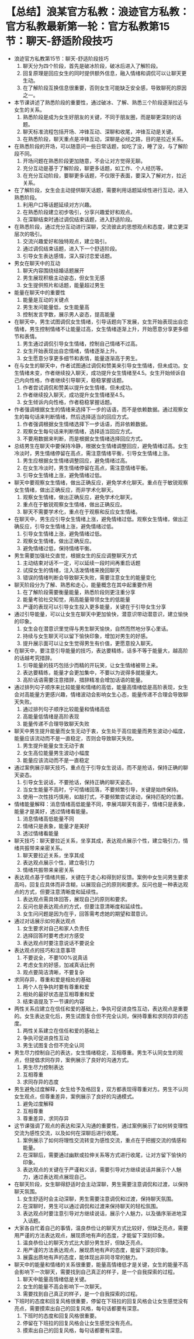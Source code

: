 # 【总结】浪某官方私教：浪迹官方私教：官方私教最新第一轮：官方私教第15节：聊天-舒适阶段技巧

-   浪迹官方私教第15节：聊天-舒适阶段技巧
    1.  聊天分为四个阶段，首先是破冰阶段，破冰后进入了解阶段。
    2.  回复原理是回应女生的同时提供额外信息，融入情绪和调侃可以让聊天更生动。
    3.  在了解阶段互换信息很重要，否则女生可能缺乏安全感，导致聊死的原因之一。
-   本节课讲述了熟悉阶段的重要性，通过破冰、了解、熟悉三个阶段逐渐拉近与女生的关系。
    1.  熟悉阶段是成为女生好朋友的关键，不同于朋友圈，而是聊更深刻的话题。
    2.  聊天标准流程包括开场、冲锋互动、深聊和收尾，冲锋互动是关键。
    3.  在熟悉阶段，聊天重点是冲锋互动，深聊是必经之路，目的是拉近关系。
-   在熟悉阶段的开场，可以随意问一些日常话题，如吃了没，睡了没，与了解阶段不同。
    1.  开场问题在熟悉阶段更加随意，不会让对方觉得无聊。
    2.  充分互动是基于了解阶段，聊更多话题，如工作、个人经历等。
    3.  在充分互动阶段，要聊更多话题，不仅限于表面，要深入了解对方，拉近关系。
-   在了解阶段，女生会主动提供聊天话题，需要利用话题延续性进行互动，进入熟悉阶段。
    1.  利用户口等话题延续对方兴趣。
    2.  在熟悉阶段建立初步吸引，分享兴趣爱好和观点。
    3.  在深聊结束时通过调侃结束话题，进入舒适阶段。
-   在熟悉阶段，通过充分互动进行深聊，交流彼此的思想观点和态度，建立更深层次的吸引。
    1.  交流兴趣爱好和独特观点，建立吸引。
    2.  通过调侃结束话题，进入下一个舒适阶段。
    3.  引导女生表达感情，深入探讨恋爱话题。
-   男女在聊天中的互动
    1.  聊天内容围绕结婚话题展开
    2.  男生展现积极主动姿态，但女生无感
    3.  女生提供照片和话题，能量超过男生
-   能量在聊天中的重要性
    1.  能量是互动的关键点
    2.  男生发问能量低，女生能量高
    3.  控制发言字数，展示男人姿态，提高能量
-   在聊天中，男生试图调侃女生情绪，引导话题向下发展，女生开始表现出自恋情绪，男生控制情绪不让能量过高，女生情绪逐渐上升，开始愿意分享更多细节和表情。
    1.  男生通过调侃引导女生情绪，控制自己情绪不过高。
    2.  女生开始表现出自恋情绪，情绪逐渐上升。
    3.  女生愿意分享更多细节和表情，能量逐渐高于男生。
-   在与女生的聊天中，作者试图通过调侃和赞美来引导女生情绪，但未成功。女生情绪未变，作者继续投入聊天，成功提升女生情绪至4.5。女生开始倾诉自己内向性格，作者继续引导聊天，稳稳掌握话题。
    1.  作者尝试调侃和赞美以提升女生情绪，但未成功。
    2.  作者继续投入聊天，成功提升女生情绪至4.5。
    3.  女生倾诉内向性格，作者稳稳掌握话题。
-   作者强调根据女生的情绪来选择下一步的话语，而不是依赖数据。通过观察女生的每句话来判断情绪，然后选择适当的回应方式。
    1.  作者强调根据女生情绪选择下一步话语，而非依赖数据。
    2.  观察女生每句话来判断情绪，选择适当回应方式。
    3.  不要用数据来判断，而是根据女生情绪选择回应方式。
-   总结男生在聊天中要保持冷静，根据女生情绪调整回应，避免情绪过高。女生冷淡时，男生情绪停留在高点，需注意情绪平衡，引导女生情绪上涨。
    1.  男生应根据女生情绪调整回应，避免情绪过高。
    2.  在女生冷淡时，男生情绪停留在高点，需注意情绪平衡。
    3.  引导女生情绪上涨，避免情绪过低。
-   聊天中要观察女生情绪，做出正确反应，避免学术化聊天。重点在于敏锐观察女生情绪，做出正确反应，而非学术化聊天。
    1.  观察女生情绪，做出正确反应，避免学术化聊天。
    2.  重点在于敏锐观察女生情绪，做出正确反应。
    3.  聊天不需要学术化，重点在于观察和反应女生情绪。
-   在聊天中，男生应引导女生情绪上涨，避免情绪过低。观察女生情绪，做出正确反应，引导女生情绪上涨，避免情绪过低。
    1.  引导女生情绪上涨，避免情绪过低。
    2.  观察女生情绪，做出正确反应。
    3.  避免情绪过低，保持情绪平衡。
-   男生需要加强社交直觉，根据女生的反应调整聊天方式
    1.  主动结束对话不一定，可以延续一段时间再重启话题
    2.  试探女生的情绪，注入活泼情绪来挽回聊天
    3.  错误的情绪判断会导致聊天失败，需要注意女生的能量变化
-   聊天阶段分为了解、熟悉和走心，能量概念在其中起重要作用
    1.  在了解阶段需要衡量能量，熟悉阶段则更注重分享
    2.  能量考验社交知觉，用高能量带领女生的低能量
    3.  严谨的表现可以引导女生投入更多能量，关键在于引导女生分享
-   通过引导能量，可以让女生在聊天中更加愉快，潜意识带动潜意识，建立愉快的印象。
    1.  女生会在潜意识里觉得与男生聊天愉快，自然而然地分享心里话。
    2.  持续与女生聊天可以留下愉快印象，增加对男生的好感。
    3.  提升展示面可以让女生觉得男生有价值，更愿意投入聊天。
-   在聊天中，要注意引导能量的技巧，表达要精练，话多不等于能量大，越高阶的话越考究措辞。
    1.  引导能量的技巧包括少而精的开玩笑，让女生情绪被带上来。
    2.  表达要精练，能量才会更加集中，不要以为说得多就能量大。
    3.  高阶话语需要注意措辞，措辞精准会增加话语的能量。
-   通过排列句子顺序来比较能量和情绪的高低，能量高情绪低是高阶表现，女生会对高能量方更感兴趣，情绪波动会影响女生心态，能量传递不合理会导致聊天失败。
    1.  通过排列句子顺序比较能量和情绪高低
    2.  高能量低情绪是高阶表现
    3.  能量传递不合理导致聊天失败
-   聊天中男生提升能量而女生无动于衷，女生处于高位能量而男生波动小幅度，能量应该流动而不是一直稳定，否则会导致聊天失败。
    1.  男生提升能量女生无动于衷
    2.  女生高位能量男生波动小幅度
    3.  能量应该流动而不是一直稳定
-   通过案例展示聊天技巧，重点在于引导女生说话，而不是抢话，保持正确的聊天姿态。
    1.  引导女生说话，不要抢话，保持正确的聊天姿态。
    2.  当女生能量不高时，宁可情绪回落，不要频繁引导，关键是始终保持。
    3.  使用一次性技巧慎用，如敲打式，不要频繁尝试波动，保持匹配的位置。
-   情绪能量解释：消息情绪高低能量不同，李展鸿聊天有面子，情绪只是表象，能量才是美好，透过情绪看能量。
    1.  消息情绪高低能量不同
    2.  情绪只是表象，能量才是美好
    3.  透过情绪看能量
-   聊天技巧：聊天要拉近关系，坐享其成，表达观点展示个性，建立吸引力，情绪共振带来亲密关系。
    1.  聊天要拉近关系，坐享其成
    2.  表达观点展示个性，建立吸引力
    3.  情绪共振带来亲密关系
-   表达观点基于情绪共振，关键在于走心和得到好反馈。案例中女生问男生要求高吗，回复应具体而非含糊，以展现自己的原则和要求。反问也是一种表达观点的方式，但要注意清晰度和延续性。
    1.  表达观点需具体回答，展现自己的原则和要求。
    2.  反问也是表达观点的方式，但要注意清晰度和延续性。
    3.  女生问问题是因为在乎，回答需考虑她的期望和潜意识。
-   通过对话展示如何表达观点
    1.  女生要求对自己和家人负责任
    2.  选择回答时要考虑对方感受
    3.  表达观点时要注意说话不要说全
-   表达观点的技巧和注意事项
    1.  不要说全，不要100%说真话
    2.  考虑女生的好感，加减真话比例
    3.  观点要简洁清晰，不要复杂
-   求同存异，尊重和爱是相处的基础
    1.  两个人在争执时要有尊重和爱
    2.  相处的最好状态是互相尊重和爱
    3.  结束语提及下一节课的内容
-   两性关系应建立在信任和爱的基础上，争执可促进良性互动，表达观点是重要的。女生表达变化后，男生试图复合但不完全认同，保持尊重和求同存异的态度。
    1.  两性关系建立在信任和爱的基础上
    2.  争执可促进良性互动
    3.  男生试图复合但不完全认同
-   男生尽力控制自己的表达，女生情绪稳定，互相尊重。男生不认同女生的观点，但提倡求同存异，案例展示了良好的沟通方式。
    1.  男生尽力控制表达
    2.  互相尊重
    3.  求同存异的态度
-   男生避免过度解释，女生给予及格回复，双方都表现得尊重对方。男生不认同女生观点，但尊重差异，案例展示了良好的沟通模式。
    1.  避免过度解释
    2.  互相尊重
    3.  尊重差异，求同存异
-   这节课强调了观点的表达和深入沟通的重要性，通过案例展示了如何转变理性交流为感性交流，以及如何在深聊后进行收尾。
    1.  案例展示了如何将理性交流转变为感性交流，重点在于把握交流的情感和能量。
    2.  在深聊后，需要通过幽默或拉伸关系等方式进行收尾，让对方留下愉快的印象。
    3.  表达观点的关键在于严谨和义该，需要引导对方继续说话并展示个人魅力，通过表达观点展现自己。
-   在聊天阶段，女生聊得舒适时会主动深聊，男生需要注意调侃和过渡，以保持聊天氛围。
    1.  女生舒适时会主动深聊，男生需要注意调侃和过渡，保持聊天氛围。
    2.  在深聊时，男生可以通过调侃和过渡来保持聊天的轻松氛围。
    3.  表达观点时要注意引导对方继续说话，展示个人魅力，以及循序渐进地深入话题。
-   大家各自忙着自己的事情，温良恭俭让的聊天方式比较好，但缺乏亮点，需要用严谨的方法表达观点，展现质地有声的态度，才能留下深刻印象。
    1.  温良恭俭让的聊天方式比大部分男生好，但缺乏亮点。
    2.  用严谨的方法表达观点，展现质地有声的态度，能留下深刻印象。
    3.  展露出质地有声的态度，能体现出非同寻常的魅力。
-   聊天中的能量和情绪的关系很重要，能量高情绪低才是关键，女生的能量不高会影响下一次聊天，需要找到自己真正的样子，是一个自我探索的过程。
    1.  聊天中能量高情绪低是关键。
    2.  女生的能量不高会影响下一次聊天。
    3.  需要找到自己真正的样子，是一个自我探索的过程。
-   下班时的态度和回复风格很重要，停留在下班拉的回复风格会让女生感觉没有亮点，需要摸索出自己的回复风格，每句话都要有深意。
    1.  下班时的态度和回复风格很重要。
    2.  停留在下班拉的回复风格会让女生感觉没有亮点。
    3.  摸索出自己的回复风格，每句话都要有深意。